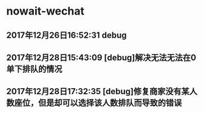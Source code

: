 # nowait-wechat
## 2017年12月26日16:52:31 debug
## 2017年12月28日15:43:09 [debug]解决无法无法在0单下排队的情况
## 2017年12月28日17:32:35 [debug]修复商家没有某人数座位，但是却可以选择该人数排队而导致的错误
